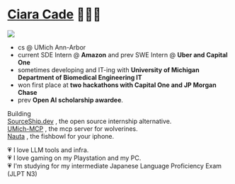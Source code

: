 [Ciara Cade](https://www.ciaracade.com) 🧝🏼‍♀️
=
![](https://komarev.com/ghpvc/?username=ciaracade&color=ff69b4&style=plastic)

- cs @ UMich Ann-Arbor
- current SDE Intern @ **Amazon** and prev SWE Intern @ **Uber and Capital One** 
- sometimes developing and IT-ing with **University of Michigan Department of Biomedical Engineering IT**
- won first place at **two hackathons with Capital One and JP Morgan Chase**
- prev **Open AI scholarship awardee**.

Building \
[SourceShip.dev](https://www.sourceship.dev/) , the open source internship alternative. \
[UMich-MCP](https://github.com/ciaracade/umich-mcp) , the mcp server for wolverines. \
[Nauta](https://github.com/audgeviolin07/ios) , the fishbowl for your iphone.

💗 I love LLM tools and infra. \
💗 I love gaming on my Playstation and my PC. \
💗 I'm studying for my intermediate Japanese Language Proficiency Exam (JLPT N3)
